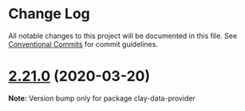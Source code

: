 # Change Log

All notable changes to this project will be documented in this file.
See [Conventional Commits](https://conventionalcommits.org) for commit guidelines.

# [2.21.0](https://github.com/liferay/clay/tree/master/packages/clay-data-provider/compare/v2.20.2...v2.21.0) (2020-03-20)

**Note:** Version bump only for package clay-data-provider

